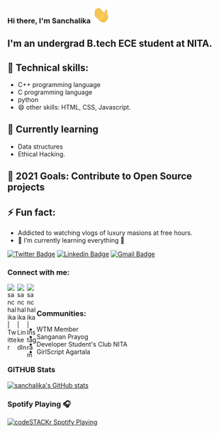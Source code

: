  ### Hi there, I'm Sanchalika <img src="https://raw.githubusercontent.com/ABSphreak/ABSphreak/master/gifs/Hi.gif" width="40px"></h2>

 
## I'm an undergrad B.tech ECE student at NITA.

🔭 Technical skills:
--
- C++ programming language
- C programming language
- python 
- 😄 other skills: HTML, CSS, Javascript.

🌱 Currently learning
--
- Data structures 
- Ethical Hacking.

 🥅 2021 Goals: Contribute to Open Source projects
--

⚡ Fun fact: 
 --
- Addicted to watching vlogs of luxury masions at free hours.
- 🌱 I’m currently learning everything 🤣

[![Twitter Badge](https://img.shields.io/badge/-@DattaSanchalika-1ca0f1?style=flat-square&labelColor=1ca0f1&logo=twitter&logoColor=white&link=https://twitter.com/DattaSanchalika)](https://twitter.com/DattaSanchalika) 
[![Linkedin Badge](https://img.shields.io/badge/-Sanchalika_Datta-blue?style=flat-square&logo=Linkedin&logoColor=white&link=https://www.linkedin.com/in/sanchalika-datta-a956a518b/)](https://www.linkedin.com/in/sanchalika-datta-a956a518b/) 
[![Gmail Badge](https://img.shields.io/badge/-Gmail-c14438?style=flat-square&logo=Gmail&logoColor=white&link=mailto:sanchalika2019@gmail.com)](mailto:sanchalika2019@gmail.com)

### Connect with me:

[<img align="left" alt="sanchalika | Twitter" width="22px" src="https://cdn.jsdelivr.net/npm/simple-icons@v3/icons/twitter.svg" />][twitter]
[<img align="left" alt="sanchalika | LinkedIn" width="22px" src="https://cdn.jsdelivr.net/npm/simple-icons@v3/icons/linkedin.svg" />][linkedin]
[<img align="left" alt="sanchalika | Instagram" width="22px" src="https://cdn.jsdelivr.net/npm/simple-icons@v3/icons/instagram.svg" />][instagram]

<br />
<br />

### Communities:
- WTM Member
- Sanganan Prayog
- Developer Student's Club NITA
- GirlScript Agartala

### GITHUB Stats

[![sanchalika's GitHub stats](https://github-readme-stats.vercel.app/api?username=sanchalika)](https://github.com/sanchalika/github-readme-stats)

###  Spotify Playing 🎧

[<img src="https://now-playing-codestackr.vercel.app/api/spotify-playing" alt="codeSTACKr Spotify Playing" width="350" />](https://open.spotify.com/user/swyqyimdc12jajde4vpwd2x1b)
<!--
![sanchalika's github stats](https://github-readme-stats.vercel.app/api?username=sanchalika &theme=radical)
-->

[twitter]: https://twitter.com/DattaSanchalika
[instagram]: https://instagram.com/Poketo_1921
[linkedin]: https://linkedin.com/in/sanchalika-datta-a956a518b


